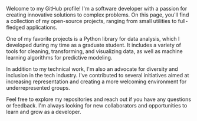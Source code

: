 Welcome to my GitHub profile! I'm a software developer with a passion for creating innovative solutions to complex problems. On this page, you'll find a collection of my open-source projects, ranging from small utilities to full-fledged applications.

One of my favorite projects is a Python library for data analysis, which I developed during my time as a graduate student. It includes a variety of tools for cleaning, transforming, and visualizing data, as well as machine learning algorithms for predictive modeling.

In addition to my technical work, I'm also an advocate for diversity and inclusion in the tech industry. I've contributed to several initiatives aimed at increasing representation and creating a more welcoming environment for underrepresented groups.

Feel free to explore my repositories and reach out if you have any questions or feedback. I'm always looking for new collaborators and opportunities to learn and grow as a developer.
